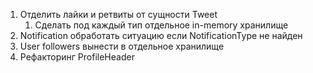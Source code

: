 
1. Отделить лайки и ретвиты от сущности Tweet
   1. Сделать под каждый тип отдельное in-memory хранилище
2. Notification обработать ситуацию если NotificationType не найден
3. User followers вынести в отдельное хранилище
4. Рефакторинг ProfileHeader